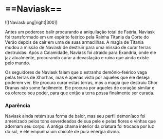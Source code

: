 # ==**Naviask**==
![[Naviask.png|right|300]]

Antes um poderoso balir procurando a aniquilação total de Faéria, Naviask foi transformado em um espirito feérico pela Rainha Titania da Corte do Verão depois de cair em uma de suas armadilhas. A magia de Titania mudou a missão de Naviask de destruir para uma missão de curar terras destruídas. Após a Calamidade, Naviask foi atraído para Exandria, onde ele jaz atualmente, procurando curar a devastação e ruína que ainda existe pelo mundo.

Os seguidores de Naviask falam que o estranho demônio-feérico vaga pelas terras de Xhorhas, mas é apenas visto por aqueles que ele deseja poderem ver. Ele procura curar estas terras, mas a magia que destruiu Ghor Dranas não some facilmente. Ele procura por aqueles de coração similar e os oferece seu poder, para que então a terra possa finalmente ser curada.
### **Aparência**
Naviask ainda retém sua forma de balor, mas seu perfil demoníaco foi amenizado pelos tons esverdeados de sua pele e pelas flores e vinhas que adornam seu corpo. A antiga chama interior da criatura foi trocada por luz do sol, e ele empunha um chicote de pura energia divina.